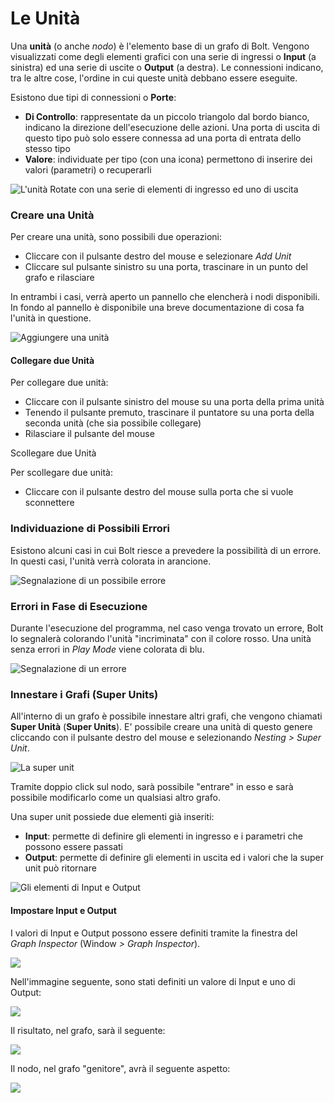 # Le Unità

Una **unità** \(o anche _nodo_\) è l'elemento base di un grafo di Bolt. Vengono visualizzati come degli elementi grafici con una serie di ingressi o **Input** \(a sinistra\) ed una serie di uscite o **Output** \(a destra\). Le connessioni indicano, tra le altre cose, l'ordine in cui queste unità debbano essere eseguite.

Esistono due tipi di connessioni o **Porte**:

* **Di Controllo**: rappresentate da un piccolo triangolo dal bordo bianco, indicano la direzione dell'esecuzione delle azioni. Una porta di uscita di questo tipo può solo essere connessa ad una porta di entrata dello stesso tipo
* **Valore**: individuate per tipo \(con una icona\) permettono di inserire dei valori \(parametri\) o recuperarli

![L&apos;unit&#xE0; Rotate con una serie di elementi di ingresso ed uno di uscita](../.gitbook/assets/unit.png)

### Creare una Unità

Per creare una unità, sono possibili due operazioni:

* Cliccare con il pulsante destro del mouse e selezionare _Add Unit_
* Cliccare sul pulsante sinistro su una porta, trascinare in un punto del grafo e rilasciare

In entrambi i casi, verrà aperto un pannello che elencherà i nodi disponibili. In fondo al pannello è disponibile una breve documentazione di cosa fa l'unità in questione.

![Aggiungere una unit&#xE0;](../.gitbook/assets/add-unit.png)

#### Collegare due Unità

Per collegare due unità:

* Cliccare con il pulsante sinistro del mouse su una porta della prima unità
* Tenendo il pulsante premuto, trascinare il puntatore su una porta della seconda unità \(che sia possibile collegare\)
* Rilasciare il pulsante del mouse

Scollegare due Unità

Per scollegare due unità:

* Cliccare con il pulsante destro del mouse sulla porta che si vuole sconnettere

### Individuazione di Possibili Errori

Esistono alcuni casi in cui Bolt riesce a prevedere la possibilità di un errore. In questi casi, l'unità verrà colorata in arancione.

![Segnalazione di un possibile errore](../.gitbook/assets/warning.png)

### Errori in Fase di Esecuzione

Durante l'esecuzione del programma, nel caso venga trovato un errore, Bolt lo segnalerà colorando l'unità "incriminata" con il colore rosso. Una unità senza errori in _Play Mode_ viene colorata di blu.

![Segnalazione di un errore](../.gitbook/assets/error.png)

### Innestare i Grafi \(Super Units\)

All'interno di un grafo è possibile innestare altri grafi, che vengono chiamati **Super Unità** \(**Super Units**\). E' possibile creare una unità di questo genere cliccando con il pulsante destro del mouse e selezionando _Nesting &gt; Super Unit_.

![La super unit](../.gitbook/assets/super-unit.png)

Tramite doppio click sul nodo, sarà possibile "entrare" in esso e sarà possibile modificarlo come un qualsiasi altro grafo.

Una super unit possiede due elementi già inseriti:

* **Input**: permette di definire gli elementi in ingresso e i parametri che possono essere passati
* **Output**: permette di definire gli elementi in uscita ed i valori che la super unit può ritornare

![Gli elementi di Input e Output](../.gitbook/assets/super-unit-input-output.png)

#### Impostare Input e Output

I valori di Input e Output possono essere definiti tramite la finestra del _Graph Inspector_ \(Window _&gt; Graph Inspector_\).

![](../.gitbook/assets/super-unit-graph-inspector.png)

Nell'immagine seguente, sono stati definiti un valore di Input e uno di Output:

![](../.gitbook/assets/super-unit-input-output-3.png)

Il risultato, nel grafo, sarà il seguente:

![](../.gitbook/assets/super-unit-input-output-2.png)

Il nodo, nel grafo "genitore", avrà il seguente aspetto:

![](../.gitbook/assets/super-unit-input-output-4.png)



